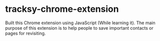 # tracksy-chrome-extension
Built this Chrome extension using JavaScript (While learning it). The main purpose of this extension is to help people to save important contacts or pages for revisiting.  
